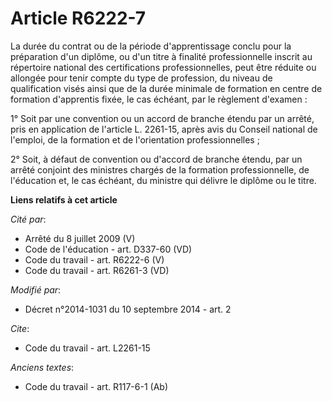 # Article R6222-7

La durée du contrat ou de la période d'apprentissage conclu pour la préparation d'un diplôme, ou d'un titre à finalité
professionnelle inscrit au répertoire national des certifications professionnelles, peut être réduite ou allongée pour tenir
compte du type de profession, du niveau de qualification visés ainsi que de la durée minimale de formation en centre de
formation d'apprentis fixée, le cas échéant, par le règlement d'examen : 

1° Soit par une convention ou un accord de branche étendu par un arrêté, pris en application de l'article L. 2261-15, après
avis du Conseil national de l'emploi, de la formation et de l'orientation professionnelles ; 

2° Soit, à défaut de convention ou d'accord de branche étendu, par un arrêté conjoint des ministres chargés de la formation
professionnelle, de l'éducation et, le cas échéant, du ministre qui délivre le diplôme ou le titre.

**Liens relatifs à cet article**

_Cité par_:

  - Arrêté du 8 juillet 2009 (V)
  - Code de l'éducation - art. D337-60 (VD)
  - Code du travail - art. R6222-6 (V)
  - Code du travail - art. R6261-3 (VD)

_Modifié par_:

  - Décret n°2014-1031 du 10 septembre 2014 - art. 2

_Cite_:

  - Code du travail - art. L2261-15

_Anciens textes_:

  - Code du travail - art. R117-6-1 (Ab)
